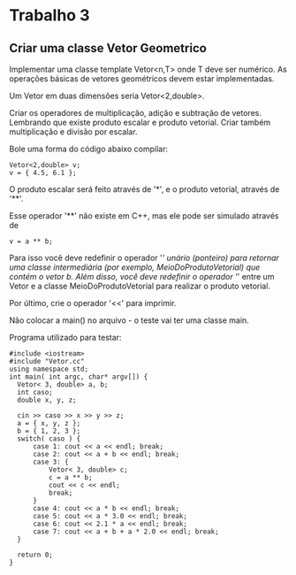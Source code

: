 # Trabalho 3
## Criar uma classe Vetor Geometrico

Implementar uma classe template Vetor<n,T> onde T deve ser numérico. As operações básicas de vetores geométricos devem estar implementadas.

Um Vetor em duas dimensões seria Vetor<2,double>.

Criar os operadores de multiplicação, adição e subtração de vetores. Lembrando que existe produto escalar e produto vetorial. Criar também multiplicação e divisão por escalar.

Bole uma forma do código abaixo compilar:

```
Vetor<2,double> v;
v = { 4.5, 6.1 };
```

O produto escalar será feito através de '*', e o produto vetorial, através de '**'.

Esse operador '**' não existe em C++, mas ele pode ser simulado através de 

```
v = a ** b;
```

Para isso você deve redefinir o operador '*' unário (ponteiro) para retornar uma classe intermediária (por exemplo, MeioDoProdutoVetorial) que contém o vetor b. Além disso, você deve redefinir o operador '*' entre um Vetor e a classe MeioDoProdutoVetorial para realizar o produto vetorial.

Por último, crie o operador '<<' para imprimir. 

Não colocar a main() no arquivo - o teste vai ter uma classe main.

Programa utilizado para testar:

```
#include <iostream>
#include "Vetor.cc"
using namespace std;
int main( int argc, char* argv[]) {
  Vetor< 3, double> a, b;
  int caso;
  double x, y, z;
  
  cin >> caso >> x >> y >> z;
  a = { x, y, z };
  b = { 1, 2, 3 };
  switch( caso ) {
      case 1: cout << a << endl; break;
      case 2: cout << a + b << endl; break;
      case 3: {
          Vetor< 3, double> c;
          c = a ** b; 
          cout << c << endl;
          break; 
      }
      case 4: cout << a * b << endl; break;
      case 5: cout << a * 3.0 << endl; break;
      case 6: cout << 2.1 * a << endl; break;
      case 7: cout << a + b + a * 2.0 << endl; break;
  }
  
  return 0;
}
```

